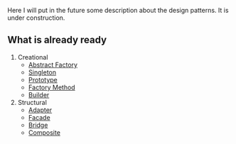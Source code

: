 Here I will put in the future some description about the design patterns.
It is under construction.

## What is already ready
1. Creational
    * [Abstract Factory](Creational/AbstractFactory)
    * [Singleton](Creational/Singleton)
    * [Prototype](Creational/Prototype)
    * [Factory Method](Creational/FactoryMethod)
    * [Builder](Creational/Builder)
2. Structural
    * [Adapter](Structural/Adapter)
    * [Facade](Structural/Facade)
    * [Bridge](Structural/Bridge)
    * [Composite](Structural/Composite)